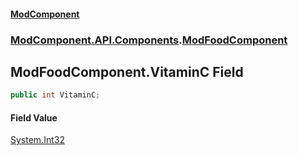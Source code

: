 #### [ModComponent](index.md 'index')
### [ModComponent.API.Components](index.md#ModComponent.API.Components 'ModComponent.API.Components').[ModFoodComponent](ModFoodComponent.md 'ModComponent.API.Components.ModFoodComponent')

## ModFoodComponent.VitaminC Field

```csharp
public int VitaminC;
```

#### Field Value
[System.Int32](https://docs.microsoft.com/en-us/dotnet/api/System.Int32 'System.Int32')